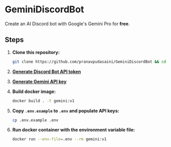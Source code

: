 # GeminiDiscordBot

Create an AI Discord bot with Google's Gemini Pro for **free**.

## Steps

1. **Clone this repository:**

    ```sh
    git clone https://github.com/pranavpudasaini/GeminiDiscordBot && cd GeminiDiscordBot
    ```

2. **[Generate Discord Bot API token](https://discordpy.readthedocs.io/en/stable/discord.html)**

3. **[Generate Gemini API key](https://aistudio.google.com/)**

4. **Build docker image:**

    ```sh
    docker build . -t gemini:v1
    ```

5. **Copy `.env.example` to `.env` and populate API keys:**

    ```sh
    cp .env.example .env
    ```

6. **Run docker container with the environment variable file:**

    ```sh
    docker run --env-file=.env --rm gemini:v1
    ```

